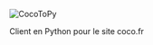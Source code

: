 ![CocoToPy](https://raw.githubusercontent.com/caecilius/CocoToPy/logo.svg)

Client en Python pour le site coco.fr
